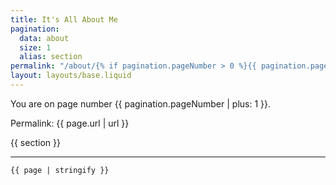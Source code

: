 ```yaml
---
title: It's All About Me
pagination:
  data: about
  size: 1
  alias: section
permalink: "/about/{% if pagination.pageNumber > 0 %}{{ pagination.pageNumber + 1 }}{% endif %}/"
layout: layouts/base.liquid
---
```


You are on page number {{ pagination.pageNumber | plus: 1 }}.

Permalink: {{ page.url | url }}

<main>

  {{ section }}

</main>

---

```
{{ page | stringify }}
```
